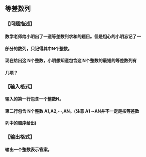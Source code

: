 ## 等差数列
### 【问题描述】
#### 数学老师给小明出了一道等差数列求和的题目。但是粗心的小明忘记了一
#### 部分的数列，只记得其中N个整数。
#### 现在给出这 N个整数，小明想知道包含这 N个整数的最短的等差数列有
#### 几项？
### 【输入格式】
#### 输入的第一行包含一个整数N。
#### 第二行包含 N个整数 A1,A2,···,AN。(注意 A1 ∼AN并不一定是按等差数
#### 列中的顺序给出)
### 【输出格式】
#### 输出一个整数表示答案。
